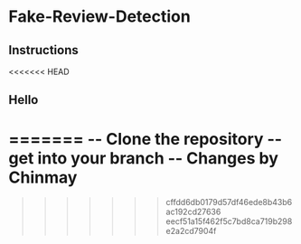 # Fake-Review-Detection

## Instructions
<<<<<<< HEAD
## Hello
=======
  -- Clone the repository
  -- get into your branch
  -- Changes by Chinmay 
=======
>>>>>>> cffdd6db0179d57df46ede8b43b6ac192cd27636
>>>>>>> eecf51a15f462f5c7bd8ca719b298e2a2cd7904f
